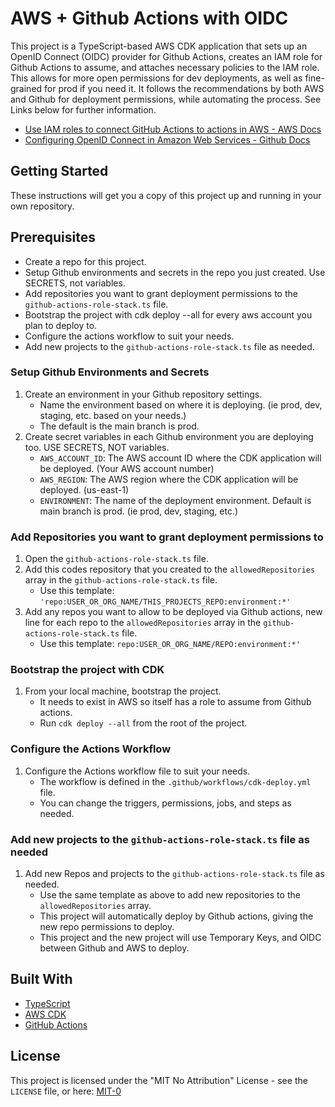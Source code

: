 # AWS + Github Actions with OIDC

This project is a TypeScript-based AWS CDK application that sets up an OpenID Connect (OIDC) provider for Github Actions, creates an IAM role for Github Actions to assume, and attaches necessary policies to the IAM role. This allows for more open permissions for dev deployments, as well as fine-grained for prod if you need it. It follows the recommendations by both AWS and Github for deployment permissions, while automating the process. See Links below for further information.
- [Use IAM roles to connect GitHub Actions to actions in AWS - AWS Docs](https://aws.amazon.com/blogs/security/use-iam-roles-to-connect-github-actions-to-actions-in-aws/)
- [Configuring OpenID Connect in Amazon Web Services - Github Docs](https://docs.github.com/en/actions/deployment/security-hardening-your-deployments/configuring-openid-connect-in-amazon-web-services)

## Getting Started

These instructions will get you a copy of this project up and running in your own repository.

## Prerequisites

- Create a repo for this project.
- Setup Github environments and secrets in the repo you just created. Use SECRETS, not variables.
- Add repositories you want to grant deployment permissions to the `github-actions-role-stack.ts` file.
- Bootstrap the project with cdk deploy --all for every aws account you plan to deploy to.
- Configure the actions workflow to suit your needs.
- Add new projects to the `github-actions-role-stack.ts` file as needed.

### Setup Github Environments and Secrets

1. Create an environment in your Github repository settings.
   - Name the environment based on where it is deploying. (ie prod, dev, staging, etc. based on your needs.)
   - The default is the main branch is prod.
2. Create secret variables in each Github environment you are deploying too. USE SECRETS, NOT variables.
   - `AWS_ACCOUNT_ID`: The AWS account ID where the CDK application will be deployed. (Your AWS account number)
   - `AWS_REGION`: The AWS region where the CDK application will be deployed. (us-east-1)
   - `ENVIRONMENT`: The name of the deployment environment. Default is main branch is prod. (ie prod, dev, staging, etc.)

### Add Repositories you want to grant deployment permissions to

1. Open the `github-actions-role-stack.ts` file.
2. Add this codes repository that you created to the `allowedRepositories` array in the `github-actions-role-stack.ts` file.
   - Use this template: `'repo:USER_OR_ORG_NAME/THIS_PROJECTS_REPO:environment:*'`
3. Add any repos you want to allow to be deployed via Github actions, new line for each repo to the `allowedRepositories` array in the `github-actions-role-stack.ts` file.
   - Use this template: `repo:USER_OR_ORG_NAME/REPO:environment:*'`

### Bootstrap the project with CDK
1. From your local machine, bootstrap the project.
   - It needs to exist in AWS so itself has a role to assume from Github actions.
   - Run `cdk deploy --all` from the root of the project.

### Configure the Actions Workflow
1. Configure the Actions workflow file to suit your needs.
   - The workflow is defined in the `.github/workflows/cdk-deploy.yml` file.
   - You can change the triggers, permissions, jobs, and steps as needed.

### Add new projects to the `github-actions-role-stack.ts` file as needed
1. Add new Repos and projects to the `github-actions-role-stack.ts` file as needed.
   - Use the same template as above to add new repositories to the `allowedRepositories` array.
   - This project will automatically deploy by Github actions, giving the new repo permissions to deploy.
   - This project and the new project will use Temporary Keys, and OIDC between Github and AWS to deploy.

## Built With

- [TypeScript](https://www.typescriptlang.org/)
- [AWS CDK](https://aws.amazon.com/cdk/)
- [GitHub Actions](https://github.com/features/actions)

## License

This project is licensed under the "MIT No Attribution" License - see the `LICENSE` file, or here: [MIT-0](https://github.com/aws/mit-0)
